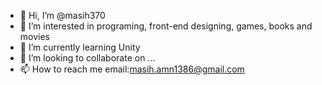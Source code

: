 - 👋 Hi, I’m @masih370
- 👀 I’m interested in programing, front-end designing, games, books and movies
- 🌱 I’m currently learning Unity
- 💞️ I’m looking to collaborate on ...
- 📫 How to reach me email:masih.amn1386@gmail.com

<!---
masih370/masih370 is a ✨ special ✨ repository because its `README.md` (this file) appears on your GitHub profile.
You can click the Preview link to take a look at your changes.
--->
